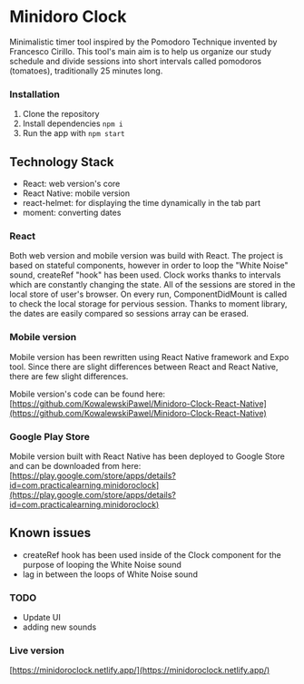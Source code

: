 # Minidoro Clock

Minimalistic timer tool inspired by the Pomodoro Technique invented by Francesco Cirillo. This tool's main aim is to help us organize our study schedule and divide sessions into short intervals called pomodoros (tomatoes), traditionally 25 minutes long.

### Installation

1. Clone the repository
2. Install dependencies `npm i`
3. Run the app with `npm start`


## Technology Stack

- React: web version's core
- React Native: mobile version
- react-helmet: for displaying the time dynamically in the tab part
- moment: converting dates

### React

Both web version and mobile version was build with React. The project is based on stateful components, however in order to
loop the "White Noise" sound, createRef "hook" has been used. Clock works thanks to intervals which are constantly changing
the state. All of the sessions are stored in the local store of user's browser. On every run, ComponentDidMount is called to check
the local storage for pervious session. Thanks to moment library, the dates are easily compared so sessions array can be erased.

### Mobile version

Mobile version has been rewritten using React Native framework and Expo tool. Since there are slight differences
between React and React Native, there are few slight differences.

Mobile version's code can be found here: [https://github.com/KowalewskiPawel/Minidoro-Clock-React-Native](https://github.com/KowalewskiPawel/Minidoro-Clock-React-Native)


### Google Play Store

Mobile version built with React Native has been deployed to Google Store and can be downloaded from here: [https://play.google.com/store/apps/details?id=com.practicalearning.minidoroclock](https://play.google.com/store/apps/details?id=com.practicalearning.minidoroclock)


## Known issues

- createRef hook has been used inside of the Clock component for the purpose of looping the White Noise sound
- lag in between the loops of White Noise sound

### TODO

- Update UI
- adding new sounds

### Live version

[https://minidoroclock.netlify.app/](https://minidoroclock.netlify.app/)
